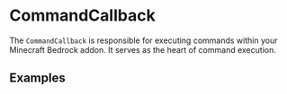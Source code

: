 # CommandCallback

The `CommandCallback` is responsible for executing commands within your Minecraft
Bedrock addon. It serves as the heart of command execution.

## Examples

```typescript
```
